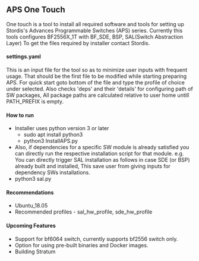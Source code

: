 ## APS One Touch ##

One touch is a tool to install all required software and tools for setting up Stordis's Advances Programmable Switches (APS) series.
Currently this tools configures BF2556X_1T with BF_SDE, BSP, SAL(Switch Abstraction Layer)
To get the files required by installer contact Stordis.

#### settings.yaml

This is an input file for the tool so as to minimize user inputs with frequent usage.
That should be the first file to be modified while starting preparing APS.
For quick start goto bottom of the file and type the profile of choice under selected. Also checks 'deps' and their 'details' for configuring path of SW packages, All package paths are calculated relative to user home untill PATH_PREFIX is empty.

#### How to run

- Installer uses python version 3 or later
  - sudo apt install python3
  - python3 InstallAPS.py
- Also, if dependencies for a specific SW module is already satisfied you can directly run the
 respective installation script for that module.
 e.g. You can directly trigger SAL installation as follows in case SDE (or BSP) already built and installed, This save user from giving inputs for dependency SWs installations.
 - python3 sal.py

#### Recommendations

- Ubuntu_18.05
- Recommended profiles - sal_hw_profile, sde_hw_profile

#### Upcoming Features

- Support for bf6064 switch, currently supports bf2556 switch only.
- Option for using pre-built binaries and Docker images.
- Building Stratum
